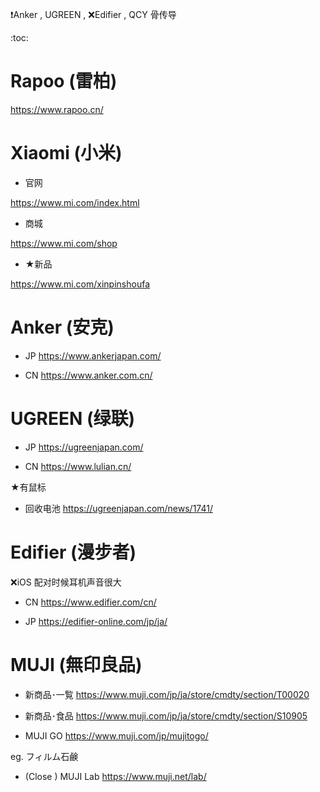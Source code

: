 ❗Anker , UGREEN , ❌Edifier , QCY
骨传导

:toc:

# Rapoo (雷柏)

https://www.rapoo.cn/

# Xiaomi (小米)

- 官网

https://www.mi.com/index.html

- 商城

https://www.mi.com/shop

- ★新品

https://www.mi.com/xinpinshoufa

# Anker (安克)

- JP
https://www.ankerjapan.com/

- CN
https://www.anker.com.cn/

# UGREEN (绿联)

- JP
https://ugreenjapan.com/

- CN
https://www.lulian.cn/

★有鼠标

- 回收电池
https://ugreenjapan.com/news/1741/

# Edifier (漫步者)

❌iOS 配对时候耳机声音很大

- CN
https://www.edifier.com/cn/

- JP
https://edifier-online.com/jp/ja/


# MUJI (無印良品)

- 新商品･一覧
https://www.muji.com/jp/ja/store/cmdty/section/T00020

- 新商品･食品
https://www.muji.com/jp/ja/store/cmdty/section/S10905

- MUJI GO
https://www.muji.com/jp/mujitogo/

eg. フィルム石鹸

- (Close ) MUJI Lab
https://www.muji.net/lab/

